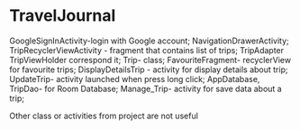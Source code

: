 # TravelJournal
GoogleSignInActivity-login with Google account; 
NavigationDrawerActivity;  
TripRecyclerViewActivity - fragment that contains list of trips; TripAdapter 
TripViewHolder correspond it;
Trip- class; 
FavouriteFragment- recyclerView for favourite trips; 
DisplayDetailsTrip - activity for display details about trip; 
UpdateTrip- activity launched when press long click; 
AppDatabase, TripDao- for Room Database; 
Manage_Trip- activity for save data about a trip;

Other class or activities from project are not useful
